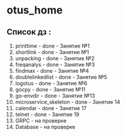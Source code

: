 # otus_home

## Список дз :

  1. printtime - done - Занятие №1
  2. shortlink - done - Занятие №1
  3. unpacking - done - Занятие №2
  4. freqanalys - done - Занятие №3
  5. findmax - done - Занятие №4
  6. doublelinkedlist - done - Занятие №5
  7. logotus - done - Занятие №6
  8. gocpy - done - Занятие №11
  9. go-envdir - done - Занятие №13
  10. microservice_skeleton - done - Занятие 14
  11. calendar - done - Занятие 17
  12. telnet - done - Занятие 19
  13. GRPC - на проверке
  14. Database - на проверке
